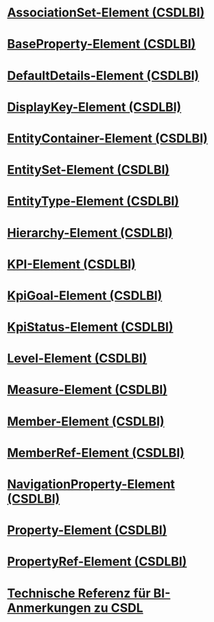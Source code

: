 # [AssociationSet-Element (CSDLBI)](associationset-element-csdlbi.md)
# [BaseProperty-Element (CSDLBI)](baseproperty-element-csdlbi.md)
# [DefaultDetails-Element (CSDLBI)](defaultdetails-element-csdlbi.md)
# [DisplayKey-Element (CSDLBI)](displaykey-element-csdlbi.md)
# [EntityContainer-Element (CSDLBI)](entitycontainer-element-csdlbi.md)
# [EntitySet-Element (CSDLBI)](entityset-element-csdlbi.md)
# [EntityType-Element (CSDLBI)](entitytype-element-csdlbi.md)
# [Hierarchy-Element (CSDLBI)](hierarchy-element-csdlbi.md)
# [KPI-Element (CSDLBI)](kpi-element-csdlbi.md)
# [KpiGoal-Element (CSDLBI)](kpigoal-element-csdlbi.md)
# [KpiStatus-Element (CSDLBI)](kpistatus-element-csdlbi.md)
# [Level-Element (CSDLBI)](level-element-csdlbi.md)
# [Measure-Element (CSDLBI)](measure-element-csdlbi.md)
# [Member-Element (CSDLBI)](member-element-csdlbi.md)
# [MemberRef-Element (CSDLBI)](memberref-element-csdlbi.md)
# [NavigationProperty-Element (CSDLBI)](navigationproperty-element-csdlbi.md)
# [Property-Element (CSDLBI)](property-element-csdlbi.md)
# [PropertyRef-Element (CSDLBI)](propertyref-element-csdlbi.md)
# [Technische Referenz für BI-Anmerkungen zu CSDL](technical-reference-for-bi-annotations-to-csdl.md)

